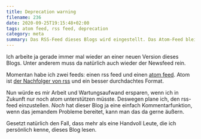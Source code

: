 ```yaml
---
title: Deprecation warning
filename: 236
date: 2020-09-25T19:15:48+02:00
tags: atom feed, rss feed, deprecation
category: meta
summary: Das RSS-Feed dieses Blogs wird eingestellt. Das Atom-Feed bleibt.
---
```

Ich arbeite ja gerade immer mal wieder an einer neuen Version dieses Blogs. Unter anderem muss da natürlich auch wieder der Newsfeed rein.

Momentan habe ich zwei feeds: einen rss feed und einen [atom feed](/feed.atom). Atom ist [der Nachfolger von rss](https://de.wikipedia.org/wiki/Atom_(Format)) und ein besser durchdachtes Format.

Nun würde es mir Arbeit und Wartungsaufwand ersparen, wenn ich in Zukunft nur noch atom unterstützen müsste. Deswegen plane ich, den rss-feed einzustellen. _Noch_ hat dieser Blog ja eine einfach Kommentarfunktion, wenn das jemandem Probleme bereitet, kann man das da gerne äußern.

Gesetzt natürlich den Fall, dass mehr als eine Handvoll Leute, die ich persönlich kenne, dieses Blog lesen.
